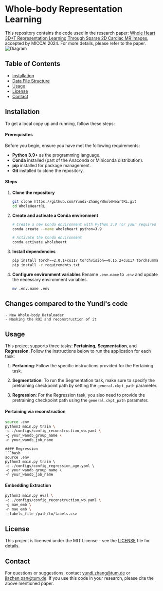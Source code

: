# Whole-body Representation Learning
This repository contains the code used in the research paper: [Whole Heart 3D+T Representation Learning Through Sparse 2D Cardiac MR Images](https://link.springer.com/chapter/10.1007/978-3-031-72378-0_34#Abs1), accepted by MICCAI 2024. For more details, please refer to the paper.
![Diagram](main_structure.png)

## Table of Contents
- [Installation](#installation)
- [Data File Structure](#data-file-structure)
- [Usage](#usage)
- [License](#license)
- [Contact](#contact)

## Installation

To get a local copy up and running, follow these steps:

#### Prerequisites
Before you begin, ensure you have met the following requirements:
- **Python 3.9+** as the programming language.
- **Conda** installed (part of the Anaconda or Miniconda distribution).
- **pip** installed for package management.
- **Git** installed to clone the repository.

#### Steps

1. **Clone the repository**
    ```bash
    git clone https://github.com/Yundi-Zhang/WholeHeartRL.git
    cd WholeHeartRL
    ```

2. **Create and activate a Conda environment**
    ```bash
    # Create a new Conda environment with Python 3.9 (or your required version)
    conda create --name wholeheart python=3.9

    # Activate the Conda environment
    conda activate wholeheart
    ```

3. **Install dependencies**
    ```bash
    pip install torch==2.0.1+cu117 torchvision==0.15.2+cu117 torchsummary -f https://download.pytorch.org/whl/torch_stable.html
    pip install -r requirements.txt
    ```

4. **Configure environment variables**
    Rename `.env.name` to `.env` and update the necessary environment variables.
    ```bash
    mv .env.name .env
    ```

## Changes compared to the Yundi's code
    - New Whole-body Dataloader
    - Masking the ROI and reconstruction of it





## Usage
This project supports three tasks: **Pertaining**, **Segmentation**, and **Regression**. Follow the instructions below to run the application for each task:

1. **Pertaining**: Follow the specific instructions provided for the Pertaining task.

2. **Segmentation**: To run the Segmentation task, make sure to specify the pretraining checkpoint path by setting the `general.ckpt_path` parameter.

3. **Regression**: For the Regression task, you also need to provide the pretraining checkpoint path using the `general.ckpt_path` parameter.

#### Pertaining via reconstruction
```bash
source .env
python3 main.py train \
-c ./configs/config_reconstruction_wb.yaml \
-g your_wandb_group_name \
-n your_wandb_job_name
```
```
#### Regression
```bash
source .env
python3 main.py train \
-c ./configs/config_regression_age.yaml \
-g your_wandb_group_name \
-n your_wandb_job_name
```

#### Embedding Extraction
```bash
python3 main.py eval \
-c ./configs/config_reconstruction_wb.yaml \
-g mae_emb \
-n mae_emb \
--labels_file /path/to/labels.csv
```

## License
This project is licensed under the MIT License - see the [LICENSE](LICENSE) file for details.

## Contact
For questions or suggestions, contact [yundi.zhang@tum.de](mailto:yundi.zhang@tum.de) or [jiazhen.pan@tum.de](mailto:jiazhen.pan@tum.de). If you use this code in your research, please cite the above mentioned paper.
